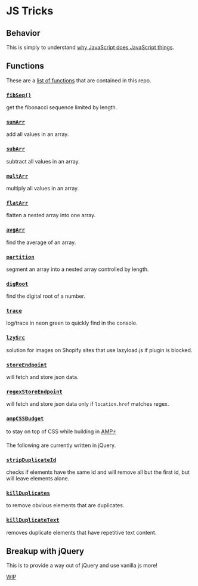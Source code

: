 # JS Tricks

## Behavior

This is simply to understand [why JavaScript does JavaScript things](js_behavior.md).

## Functions

These are a [list of functions](js_functions/js_functions.md) that are contained in this repo.

### [`fibSeq()`](js_functions/js_functions.md#fibseq)
get the fibonacci sequence limited by length.
### [`sumArr`](js_functions/js_functions.md#sumarr)
add all values in an array.
### [`subArr`](js_functions/js_functions.md#subarr)
subtract all values in an array.
### [`multArr`](js_functions/js_functions.md#multarr)
multiply all values in an array.
### [`flatArr`](js_functions/js_functions.md#flatarr)
flatten a nested array into one array.
### [`avgArr`](js_functions/js_functions.md#avgarr)
find the average of an array.
### [`partition`](js_functions/js_functions.md#partition)
segment an array into a nested array controlled by length.
### [`digRoot`](js_functions/js_functions.md#digroot)
find the digital root of a number.
### [`trace`](js_functions/js_functions.md#trace)
log/trace in neon green to quickly find in the console.
### [`lzySrc`](js_functions/js_functions.md#lzysrc)
solution for images on Shopify sites that use lazyload.js if plugin is blocked.
### [`storeEndpoint`](js_functions/js_functions.md#storeendpoint)
will fetch and store json data.
### [`regexStoreEndpoint`](js_functions/js_functions.md#regexstoreendpoint)
will fetch and store json data only if `location.href` matches regex.
### [`ampCSSBudget`](js_functions/js_functions.md#ampcssbudget)
to stay on top of CSS while building in [AMP⚡](https://amp.dev/)

The following are currently written in jQuery.

### [`stripDuplicateId`](js_functions/js_functions.md#stripDuplicateId)
checks if elements have the same id and will remove all but the first id, but will leave elements alone.
### [`killDuplicates`](js_functions/js_functions.md#killDuplicates)
to remove obvious elements that are duplicates.
### [`killDuplicateText`](js_functions/js_functions.md#lzysrc)
removes duplicate elements that have repetitive text content.

## Breakup with jQuery

This is to provide a way out of jQuery and use vanilla js more!

[WIP](Breakup_with_jQuery.md)
